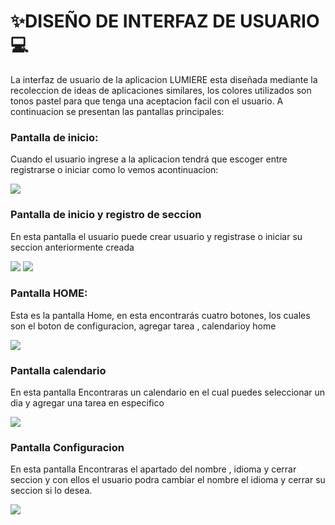 <!DOCTYPE html>
<html>
<body>

<h1>✨DISEÑO DE INTERFAZ DE USUARIO 💻</h1>
<p>La interfaz de usuario de la aplicacion LUMIERE esta diseñada mediante la recoleccion de ideas de aplicaciones
similares, los colores utilizados son tonos pastel para que tenga una aceptacion facil con el usuario.
A continuacion se presentan las pantallas principales: </p>

<h3>Pantalla de inicio:</h3>
<p>Cuando el usuario ingrese a la aplicacion tendrá que escoger entre registrarse o iniciar como lo vemos acontinuacion:

![](Docs/imagenes/inicio.png) </p>

<h3>Pantalla de inicio y registro de seccion </h3>
<p>En esta pantalla el usuario puede crear usuario y registrase o iniciar su seccion anteriormente creada 
  
![](Docs/imagenes/LogIn.png)
![](Docs/imagenes/SingUp.png)</p>

<h3>Pantalla HOME:</h3>
<p>Esta es la pantalla Home, en esta encontrarás cuatro botones, los cuales son el boton de configuracion, 
agregar tarea , calendarioy home 
  
![](Docs/imagenes/Home.png)</p>
<h3>Pantalla calendario</h3>
<p>En esta pantalla Encontraras un calendario en el cual puedes seleccionar un dia y agregar una tarea en especifico

![](Docs/imagenes/calen.png)</p>
<h3>Pantalla Configuracion</h3>
<p>En esta pantalla Encontraras el apartado del nombre , idioma y cerrar seccion y con ellos el usuario 
podra cambiar el nombre el idioma y cerrar su seccion si lo desea.

![](Docs/imagenes/Conf.png)</p>

</body>
</html>
